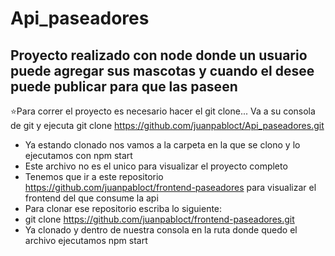 # Api_paseadores
## Proyecto realizado con node donde un usuario puede agregar sus mascotas y cuando el desee puede publicar para que las paseen
⭐Para correr el proyecto es necesario hacer el git clone... Va a su consola de git y ejecuta git clone https://github.com/juanpabloct/Api_paseadores.git

-  Ya estando clonado nos vamos a la carpeta en la que se clono y lo ejecutamos con npm start
-  Este archivo no es el unico para visualizar el proyecto completo
-  Tenemos que ir a este repositorio https://github.com/juanpabloct/frontend-paseadores para visualizar el frontend del que consume la api
-  Para clonar ese repositorio escriba lo siguiente: 
-  git clone https://github.com/juanpabloct/frontend-paseadores.git
-  Ya clonado y dentro de nuestra consola en la ruta donde quedo el archivo ejecutamos npm start
